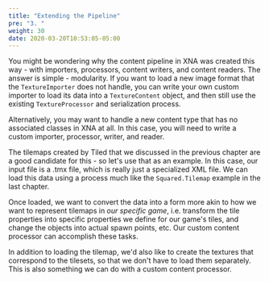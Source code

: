 ```yaml
---
title: "Extending the Pipeline"
pre: "3. "
weight: 30
date: 2020-03-20T10:53:05-05:00
---
```


You might be wondering why the content pipeline in XNA was created this way - with importers, processors, content writers, and content readers.  The answer is simple - modularity.  If you want to load a new image format that the `TextureImporter` does not handle, you can write your own custom importer to load its data into a `TextureContent` object, and then still use the existing `TextureProcessor` and serialization process.

Alternatively, you may want to handle a new content type that has no associated classes in XNA at all.  In this case, you will need to write a custom importer, processor, writer, and reader.

The tilemaps created by Tiled that we discussed in the previous chapter are a good candidate for this - so let's use that as an example. In this case, our input file is a .tmx file, which is really just a specialized XML file. We can load this data using a process much like the `Squared.Tilemap` example in the last chapter.

Once loaded, we want to convert the data into a form more akin to how we want to represent tilemaps in _our specific game_, i.e. transform the tile properties into specific properties we define for our game's tiles, and change the objects into actual spawn points, etc. Our custom content processor can accomplish these tasks.

In addition to loading the tilemap, we'd also like to create the textures that correspond to the tilesets, so that we don't have to load them separately. This is also something we can do with a custom content processor.